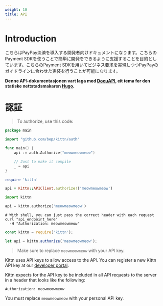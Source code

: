 ```yaml
---
weight: 10
title: API
---
```


# Introduction

こちらはPayPay決済を導入する開発者向けドキュメントになります。こちらのPayment SDKを使うことで簡単に開発をできるように支援することを目的としています。こちらのPayment SDKを用いてビジネス要求を実現しつつPayPayのガイドラインに合わせた実装を行うことが可能になります。

**Denne API-dokumentasjonen vart laga med  [DocuAPI](https://github.com/bep/docuapi/),  eit tema for den statiske nettstadsmakaren [Hugo](http://gohugo.io/).** 

# 認証


> To authorize, use this code:

```go
package main

import "github.com/bep/kittn/auth"

func main() {
	api := auth.Authorize("meowmeowmeow")

	// Just to make it compile
	_ = api
}
```

```ruby
require 'kittn'

api = Kittn::APIClient.authorize!('meowmeowmeow')
```

```python
import kittn

api = kittn.authorize('meowmeowmeow')
```

```shell
# With shell, you can just pass the correct header with each request
curl "api_endpoint_here"
  -H "Authorization: meowmeowmeow"
```

```javascript
const kittn = require('kittn');

let api = kittn.authorize('meowmeowmeow');
```

> Make sure to replace `meowmeowmeow` with your API key.

Kittn uses API keys to allow access to the API. You can register a new Kittn API key at our [developer portal](http://example.com/developers).

Kittn expects for the API key to be included in all API requests to the server in a header that looks like the following:

`Authorization: meowmeowmeow`

<aside class="notice">
You must replace <code>meowmeowmeow</code> with your personal API key.
</aside>
